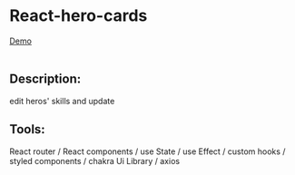 # React-hero-cards
<a href="https://herocards-react-project.netlify.app/">Demo</a><br><br>

## Description:
edit heros' skills and update

## Tools:
React router / React components / use State / use Effect / custom hooks / styled components / chakra Ui Library / axios 
